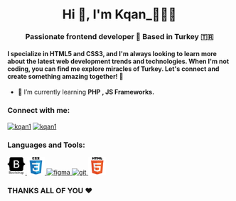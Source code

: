<h1 align="center">Hi 👋, I'm Kqan_👨🏻‍💻</h1>
<h3 align="center">Passionate frontend developer 🚀 Based in Turkey 🇹🇷 </h3>
<h4> I specialize in HTML5 and CSS3, and I'm always looking to learn more about the latest web development trends and technologies. When I'm not coding, you can find me explore miracles of Turkey. Let's connect and create something amazing together! 👋</h2>

- 🌱 I’m currently learning **PHP , JS Frameworks.**

<h3 align="left">Connect with me:</h3>
<p align="left">
<a href="https://twitter.com/kaan__eski" target="blank"><img align="center" src="https://raw.githubusercontent.com/rahuldkjain/github-profile-readme-generator/master/src/images/icons/Social/twitter.svg" alt="kqan1" height="30" width="40" /></a>
<a href="https://instagram.com/kaan___eski" target="blank"><img align="center" src="https://raw.githubusercontent.com/rahuldkjain/github-profile-readme-generator/master/src/images/icons/Social/instagram.svg" alt="kqan1" height="30" width="40" /></a>
</p>

<h3 align="left">Languages and Tools:</h3>
<p align="left"><a href="https://getbootstrap.com" target="_blank" rel="noreferrer"> <img src="https://raw.githubusercontent.com/devicons/devicon/master/icons/bootstrap/bootstrap-plain-wordmark.svg" alt="bootstrap" width="40" height="40"/> </a> <a href="https://www.w3schools.com/css/" target="_blank" rel="noreferrer"> <img src="https://raw.githubusercontent.com/devicons/devicon/master/icons/css3/css3-original-wordmark.svg" alt="css3" width="40" height="40"/> </a> <a href="https://www.figma.com/" target="_blank" rel="noreferrer"> <img src="https://www.vectorlogo.zone/logos/figma/figma-icon.svg" alt="figma" width="40" height="40"/> </a> <a href="https://git-scm.com/" target="_blank" rel="noreferrer"> <img src="https://www.vectorlogo.zone/logos/git-scm/git-scm-icon.svg" alt="git" width="40" height="40"/> </a> <a href="https://www.w3.org/html/" target="_blank" rel="noreferrer"> <img src="https://raw.githubusercontent.com/devicons/devicon/master/icons/html5/html5-original-wordmark.svg" alt="html5" width="40" height="40"/> </a>

<h3 align="left">THANKS ALL OF YOU ♥</h3>
<br/><br/><br/>

